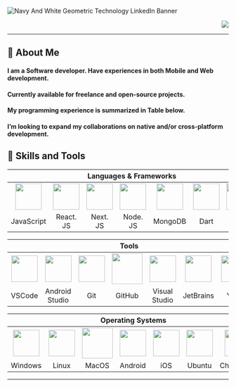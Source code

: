 ![Navy And White Geometric Technology  LinkedIn Banner](https://github.com/yogeshkaremore3/yogeshkaremore3/assets/107833885/65ba088f-48fa-40d3-a3bb-aa76c118017a)

<div align="right">
    <img src="https://komarev.com/ghpvc/?username=EleoXDA&style=for-the-badge">
</div>

---

## :information_desk_person:  About Me
#### I am a Software developer. Have experiences in both Mobile and Web development.
#### Currently available for freelance and open-source projects.
#### My programming experience is summarized in Table below.
#### I’m looking to expand my collaborations on native and/or cross-platform development.

## :wrench:  Skills and Tools
<div align="center">
  <table>
    <thead>
      <tr>
        <th colspan="7">Languages & Frameworks</th>
      </tr>
    </thead>
    <tr>
     <td align="center" width=110>
     <img height=60 src="https://cdn.jsdelivr.net/gh/devicons/devicon/icons/javascript/javascript-plain.svg"/></td>
     <td align="center" width=110>
     <img height=60 src="https://upload.wikimedia.org/wikipedia/commons/a/a7/React-icon.svg"/></td>
     <td align="center" width=110>
     <img height=60 src="https://images.ctfassets.net/23aumh6u8s0i/c04wENP3FnbevwdWzrePs/1e2739fa6d0aa5192cf89599e009da4e/nextjs"/></td>
     <td align="center" width=110>
    <img height=60 src="https://cdn.jsdelivr.net/gh/devicons/devicon/icons/nodejs/nodejs-original.svg"/></td>
     <td align="center" width=110>
    <img height=60 src="https://encrypted-tbn0.gstatic.com/images?q=tbn:ANd9GcQaNKeCFuQJyjMO25Vz9x9eujCxefeVn1UjvHokEYFYJ8ff3-diV5ww8XDP8ZRjW2PLy08&usqp=CAU"/></td>
    <td align="center" width=110>
     <img height=60 src="https://cdn.jsdelivr.net/gh/devicons/devicon/icons/dart/dart-original.svg"/></td>
     <td align="center" width=110>
     <img height=60 src="https://cdn.jsdelivr.net/gh/devicons/devicon/icons/flutter/flutter-original.svg"/></td>
    </tr>
    <tr>
     <td align="center" width=110>JavaScript</td>
     <td align="center" width=110>React. JS</td>
     <td align="center" width=110>Next. JS</td>
     <td align="center" width=110>Node. JS</td>
     <td align="center" width=110>MongoDB</td>
      <td align="center" width=110>Dart</td>
     <td align="center" width=110>Flutter</td>
    </tr>
  </table>


   <table>
     <thead>
      <tr>
       <th colspan="7">Tools</th>
      </tr>
     </thead>
     <tr>
     <td align="center" width=110>
      <img height=60 src="https://cdn.jsdelivr.net/gh/devicons/devicon/icons/vscode/vscode-original.svg"/></td>
      <td align="center" width=110>
      <img height=60 src="https://cdn.jsdelivr.net/gh/devicons/devicon/icons/androidstudio/androidstudio-original.svg"/></td>
      <td align="center" width=110>
      <img height=60 src="https://cdn.jsdelivr.net/gh/devicons/devicon/icons/git/git-original.svg"/></td>
      <td align="center" width=110>
     <img height=70 src="https://logos.prod-v1.vertice.one/4c223a4f-aabb-5715-9172-3e9d7bb9b599.svg"/></td>
     <td align="center" width=110>
      <img height=60 src="https://cdn.jsdelivr.net/gh/devicons/devicon/icons/visualstudio/visualstudio-plain.svg"/></td>
      <td align="center" width=110>
      <img height=60 src="https://cdn.jsdelivr.net/gh/devicons/devicon/icons/jetbrains/jetbrains-original.svg"/></td>
       <td align="center" width=110>
      <img height=60 src="https://cdn.jsdelivr.net/gh/devicons/devicon/icons/yarn/yarn-original.svg"/></td>
     </tr>
     <tr>
      <td align="center" width=110>VSCode</td>
      <td align="center" width=110>Android Studio</td>
      <td align="center" width=110>Git</td>
      <td align="center" width=110>GitHub</td>
      <td align="center" width=110>Visual Studio</td>
       <td align="center" width=110>JetBrains</td>
       <td align="center" width=110>Yarn</td>
     </tr>
      </table>
     

 <table>
    <thead>
      <tr>
        <th colspan="7">Operating Systems</th>
      </tr>
    </thead>
    <tr>
     <td align="center" width=110>
     <img height=60 src="https://cdn.jsdelivr.net/gh/devicons/devicon/icons/windows8/windows8-original.svg"/></td>
     <td align="center" width=110>
     <img height=60 src="https://cdn.jsdelivr.net/gh/devicons/devicon/icons/linux/linux-original.svg"/></td>
     <td align="center" width=110>
     <img height=70 src="https://upload.wikimedia.org/wikipedia/commons/thumb/a/ab/Icon-Mac.svg/800px-Icon-Mac.svg.png"/>
     <td align="center" width=110>
     <img height=60 src="https://cdn.jsdelivr.net/gh/devicons/devicon/icons/android/android-original.svg"/></td>
     <td align="center" width=110>
     <img height=60 src="https://upload.wikimedia.org/wikipedia/commons/thumb/c/ca/IOS_logo.svg/2048px-IOS_logo.svg.png"/></td>
     <td align="center" width=110>
     <img height=60 src="https://cdn.jsdelivr.net/gh/devicons/devicon/icons/ubuntu/ubuntu-plain.svg"/></td>
     </td><td align="center" width=110>
     <img height=60 src="https://cdn.jsdelivr.net/gh/devicons/devicon/icons/chrome/chrome-original.svg"/></td>
    </tr>
    <tr>
     <td align="center" width=110>Windows</td>
     <td align="center" width=110>Linux</td>
     <td align="center" width=110>MacOS</td>
     <td align="center" width=110>Android</td>
     <td align="center" width=110>iOS</td>
     <td align="center" width=110>Ubuntu</td>
     <td align="center" width=110>ChromeOS</td>
    </tr>
  </table>


</div>

---

